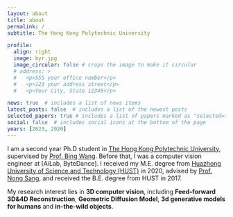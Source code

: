 ```yaml
---
layout: about
title: about
permalink: /
subtitle: The Hong Kong Polytechnic University

profile:
  align: right
  image: byr.jpg
  image_circular: false # crops the image to make it circular
  # address: >
  #   <p>555 your office number</p>
  #   <p>123 your address street</p>
  #   <p>Your City, State 12345</p>

news: true  # includes a list of news items
latest_posts: false  # includes a list of the newest posts
selected_papers: true # includes a list of papers marked as "selected={true}"
social: false  # includes social icons at the bottom of the page
years: [2023, 2020]
---
```


I am a second year Ph.D student in [The Hong Kong Polytechnic University](https://en.wikipedia.org/wiki/Hong_Kong_Polytechnic_University), supervised by [Prof. Bing Wang](https://www.polyu.edu.hk/aae/people/academic-staff/dr-wang-bing/). Before that, I was a computer vision engineer at [AiLab, ByteDance]. I received my M.E. degree from [Huazhong University of Science and Technology (HUST)](https://en.wikipedia.org/wiki/Huazhong_University_of_Science_and_Technology) in 2020, advised by [Prof. Nong Sang](https://scholar.google.com/citations?user=ky_ZowEAAAAJ&hl=zh-CN), and received the B.E. degree from HUST in 2017.

My research interest lies in **3D computer vision**, including **Feed-forward 3D&4D Reconstruction**, **Geometric Diffusion Model**, **3d generative models for humans** and **in-the-wild objects**.
 <!-- My past research also involves building human-level intelligent systems, including 3D human pose and shape estimation, 2d human pose estimation and crowd counting. -->
<!-- My research interest lies in neural rendering, including 3d-aware generative model for human and in the wild objects. -->
